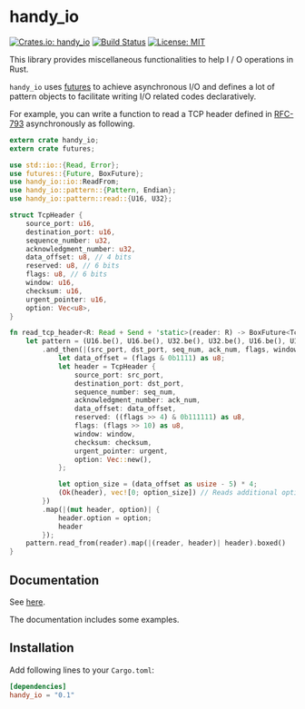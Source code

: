 handy_io
========

[![Crates.io: handy_io](http://meritbadge.herokuapp.com/handy_io)](https://crates.io/crates/handy_io)
[![Build Status](https://travis-ci.org/sile/handy_io.svg?branch=master)](https://travis-ci.org/sile/handy_io)
[![License: MIT](https://img.shields.io/badge/license-MIT-blue.svg)](LICENSE)

This library provides miscellaneous functionalities to help I / O operations in Rust.

`handy_io` uses [futures](https://github.com/alexcrichton/futures-rs) to achieve asynchronous I/O
and defines a lot of pattern objects to facilitate writing I/O related codes declaratively.

For example, you can write a function to read a TCP header
defined in [RFC-793](https://www.ietf.org/rfc/rfc793.txt) asynchronously as following.

```rust
extern crate handy_io;
extern crate futures;

use std::io::{Read, Error};
use futures::{Future, BoxFuture};
use handy_io::io::ReadFrom;
use handy_io::pattern::{Pattern, Endian};
use handy_io::pattern::read::{U16, U32};

struct TcpHeader {
    source_port: u16,
    destination_port: u16,
    sequence_number: u32,
    acknowledgment_number: u32,
    data_offset: u8, // 4 bits
    reserved: u8, // 6 bits
    flags: u8, // 6 bits
    window: u16,
    checksum: u16,
    urgent_pointer: u16,
    option: Vec<u8>,
}

fn read_tcp_header<R: Read + Send + 'static>(reader: R) -> BoxFuture<TcpHeader, Error> {
    let pattern = (U16.be(), U16.be(), U32.be(), U32.be(), U16.be(), U16.be(), U16.be(), U16.be())
        .and_then(|(src_port, dst_port, seq_num, ack_num, flags, window, checksum, urgent)| {
            let data_offset = (flags & 0b1111) as u8;
            let header = TcpHeader {
                source_port: src_port,
                destination_port: dst_port,
                sequence_number: seq_num,
                acknowledgment_number: ack_num,
                data_offset: data_offset,
                reserved: ((flags >> 4) & 0b111111) as u8,
                flags: (flags >> 10) as u8,
                window: window,
                checksum: checksum,
                urgent_pointer: urgent,
                option: Vec::new(),
            };

            let option_size = (data_offset as usize - 5) * 4;
            (Ok(header), vec![0; option_size]) // Reads additional option bytes
        })
        .map(|(mut header, option)| {
            header.option = option;
            header
        });
    pattern.read_from(reader).map(|(reader, header)| header).boxed()
}
```


Documentation
-------------

See [here](https://docs.rs/handy_io).

The documentation includes some examples.


Installation
------------

Add following lines to your `Cargo.toml`:

```toml
[dependencies]
handy_io = "0.1"
```
